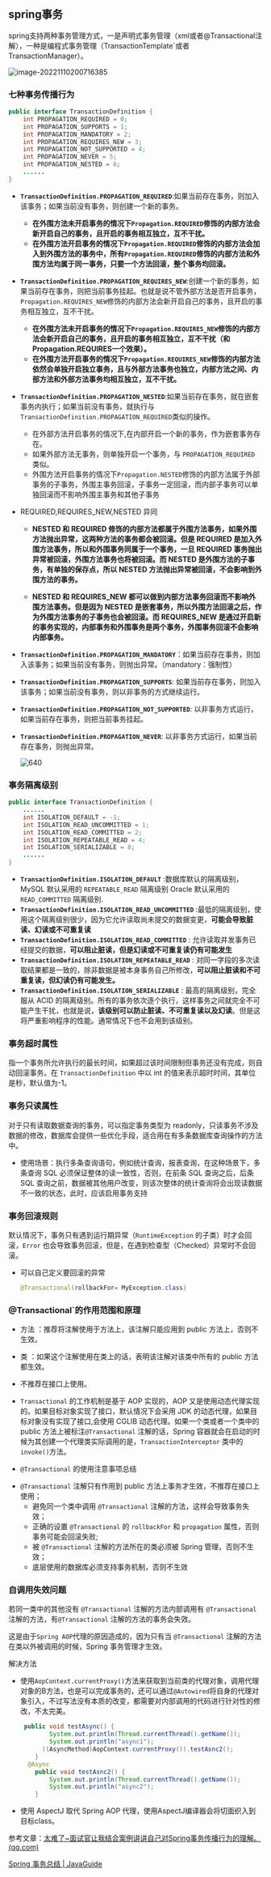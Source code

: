 ##  spring事务

spring支持两种事务管理方式，一是声明式事务管理（xml或者@Transactional注解），一种是编程式事务管理（TransactionTemplate`或者TransactionManager）。

![image-20221110200716385](https://cdn.jsdelivr.net/gh/Miyuki7/image-host/blog-imgimage-20221110200716385.png)

### 七种事务传播行为

``` java
public interface TransactionDefinition {
    int PROPAGATION_REQUIRED = 0;
    int PROPAGATION_SUPPORTS = 1;
    int PROPAGATION_MANDATORY = 2;
    int PROPAGATION_REQUIRES_NEW = 3;
    int PROPAGATION_NOT_SUPPORTED = 4;
    int PROPAGATION_NEVER = 5;
    int PROPAGATION_NESTED = 6;
    ......
}
```

* **`TransactionDefinition.PROPAGATION_REQUIRED`**:如果当前存在事务，则加入该事务；如果当前没有事务，则创建一个新的事务。

  * **在外围方法未开启事务的情况下`Propagation.REQUIRED`修饰的内部方法会新开启自己的事务，且开启的事务相互独立，互不干扰。**
  * **在外围方法开启事务的情况下`Propagation.REQUIRED`修饰的内部方法会加入到外围方法的事务中，所有`Propagation.REQUIRED`修饰的内部方法和外围方法均属于同一事务，只要一个方法回滚，整个事务均回滚。**

* **`TransactionDefinition.PROPAGATION_REQUIRES_NEW`**:创建一个新的事务，如果当前存在事务，则把当前事务挂起。也就是说不管外部方法是否开启事务，`Propagation.REQUIRES_NEW`修饰的内部方法会新开启自己的事务，且开启的事务相互独立，互不干扰。

  * **在外围方法未开启事务的情况下`Propagation.REQUIRES_NEW`修饰的内部方法会新开启自己的事务，且开启的事务相互独立，互不干扰（和Propagation.REQUIRES一个效果）。**
  * **在外围方法开启事务的情况下`Propagation.REQUIRES_NEW`修饰的内部方法依然会单独开启独立事务，且与外部方法事务也独立，内部方法之间、内部方法和外部方法事务均相互独立，互不干扰。**

* **`TransactionDefinition.PROPAGATION_NESTED`**:如果当前存在事务，就在嵌套事务内执行；如果当前没有事务，就执行与`TransactionDefinition.PROPAGATION_REQUIRED`类似的操作。

  * 在外部方法开启事务的情况下,在内部开启一个新的事务，作为嵌套事务存在。
  * 如果外部方法无事务，则单独开启一个事务，与 `PROPAGATION_REQUIRED` 类似。
  * 外围方法开启事务的情况下`Propagation.NESTED`修饰的内部方法属于外部事务的子事务，外围主事务回滚，子事务一定回滚，而内部子事务可以单独回滚而不影响外围主事务和其他子事务

* REQUIRED,REQUIRES_NEW,NESTED 异同

  * **NESTED 和 REQUIRED 修饰的内部方法都属于外围方法事务，如果外围方法抛出异常，这两种方法的事务都会被回滚。但是 REQUIRED 是加入外围方法事务，所以和外围事务同属于一个事务，一旦 REQUIRED 事务抛出异常被回滚，外围方法事务也将被回滚。而 NESTED 是外围方法的子事务，有单独的保存点，所以 NESTED 方法抛出异常被回滚，不会影响到外围方法的事务。**

  * **NESTED 和 REQUIRES_NEW 都可以做到内部方法事务回滚而不影响外围方法事务。但是因为 NESTED 是嵌套事务，所以外围方法回滚之后，作为外围方法事务的子事务也会被回滚。而 REQUIRES_NEW 是通过开启新的事务实现的，内部事务和外围事务是两个事务，外围事务回滚不会影响内部事务。**

* **`TransactionDefinition.PROPAGATION_MANDATORY`**：如果当前存在事务，则加入该事务；如果当前没有事务，则抛出异常。（mandatory：强制性）

* **`TransactionDefinition.PROPAGATION_SUPPORTS`**: 如果当前存在事务，则加入该事务；如果当前没有事务，则以非事务的方式继续运行。

* **`TransactionDefinition.PROPAGATION_NOT_SUPPORTED`**: 以非事务方式运行，如果当前存在事务，则把当前事务挂起。

* **`TransactionDefinition.PROPAGATION_NEVER`**: 以非事务方式运行，如果当前存在事务，则抛出异常。

  ![640](https://cdn.jsdelivr.net/gh/Miyuki7/image-host/blog-img640.png)

### 事务隔离级别

```java
public interface TransactionDefinition {
    ......
    int ISOLATION_DEFAULT = -1;
    int ISOLATION_READ_UNCOMMITTED = 1;
    int ISOLATION_READ_COMMITTED = 2;
    int ISOLATION_REPEATABLE_READ = 4;
    int ISOLATION_SERIALIZABLE = 8;
    ......
}
```

- **`TransactionDefinition.ISOLATION_DEFAULT`** :数据库默认的隔离级别，MySQL 默认采用的 `REPEATABLE_READ` 隔离级别 Oracle 默认采用的 `READ_COMMITTED` 隔离级别.
- **`TransactionDefinition.ISOLATION_READ_UNCOMMITTED`** :最低的隔离级别，使用这个隔离级别很少，因为它允许读取尚未提交的数据变更，**可能会导致脏读、幻读或不可重复读**
- **`TransactionDefinition.ISOLATION_READ_COMMITTED`** : 允许读取并发事务已经提交的数据，**可以阻止脏读，但是幻读或不可重复读仍有可能发生**
- **`TransactionDefinition.ISOLATION_REPEATABLE_READ`** : 对同一字段的多次读取结果都是一致的，除非数据是被本身事务自己所修改，**可以阻止脏读和不可重复读，但幻读仍有可能发生。**
- **`TransactionDefinition.ISOLATION_SERIALIZABLE`** : 最高的隔离级别，完全服从 ACID 的隔离级别。所有的事务依次逐个执行，这样事务之间就完全不可能产生干扰，也就是说，**该级别可以防止脏读、不可重复读以及幻读**。但是这将严重影响程序的性能。通常情况下也不会用到该级别。

### 事务超时属性

指一个事务所允许执行的最长时间，如果超过该时间限制但事务还没有完成，则自动回滚事务。在 `TransactionDefinition` 中以 int 的值来表示超时时间，其单位是秒，默认值为-1。

### 事务只读属性

对于只有读取数据查询的事务，可以指定事务类型为 readonly，只读事务不涉及数据的修改，数据库会提供一些优化手段，适合用在有多条数据库查询操作的方法中。

* 使用场景：执行多条查询语句，例如统计查询，报表查询，在这种场景下，多条查询 SQL 必须保证整体的读一致性，否则，在前条 SQL 查询之后，后条 SQL 查询之前，数据被其他用户改变，则该次整体的统计查询将会出现读数据不一致的状态，此时，应该启用事务支持

### 事务回滚规则

默认情况下，事务只有遇到运行期异常（`RuntimeException` 的子类）时才会回滚，`Error` 也会导致事务回滚，但是，在遇到检查型（Checked）异常时不会回滚。

* 可以自己定义要回滚的异常

  ```java
  @Transactional(rollbackFor= MyException.class)
  ```

### @Transactional`的作用范围和原理

* 方法 ：推荐将注解使用于方法上，该注解只能应用到 public 方法上，否则不生效。

* 类 ：如果这个注解使用在类上的话，表明该注解对该类中所有的 public 方法都生效。

* 不推荐在接口上使用。

* `Transactional` 的工作机制是基于 AOP 实现的，AOP 又是使用动态代理实现的。如果目标对象实现了接口，默认情况下会采用 JDK 的动态代理，如果目标对象没有实现了接口,会使用 CGLIB 动态代理。如果一个类或者一个类中的 public 方法上被标注`@Transactional` 注解的话，Spring 容器就会在启动的时候为其创建一个代理类实际调用的是，`TransactionInterceptor` 类中的 `invoke()`方法。

*  `@Transactional` 的使用注意事项总结
- `@Transactional` 注解只有作用到 public 方法上事务才生效，不推荐在接口上使用；
  - 避免同一个类中调用 `@Transactional` 注解的方法，这样会导致事务失效；
  - 正确的设置 `@Transactional` 的 `rollbackFor` 和 `propagation` 属性，否则事务可能会回滚失败;
  - 被 `@Transactional` 注解的方法所在的类必须被 Spring 管理，否则不生效；
  - 底层使用的数据库必须支持事务机制，否则不生效

### 自调用失效问题

若同一类中的其他没有 `@Transactional` 注解的方法内部调用有 `@Transactional` 注解的方法，有`@Transactional` 注解的方法的事务会失效。

这是由于`Spring AOP`代理的原因造成的，因为只有当 `@Transactional` 注解的方法在类以外被调用的时候，Spring 事务管理才生效。

解决方法

* 使用`AopContext.currentProxy()`方法来获取到当前类的代理对象，调用代理对象的B方法，也是可以完成事务的，还可以通过`@Autowired`将自身的代理对象引入，不过写法没有本质的改变，都需要对内部调用的代码进行针对性的修改，不太完美。

  ``` java
   public void testAsync() {
          System.out.println(Thread.currentThread().getName());
          System.out.println("async1");
        ((AsyncMethod)AopContext.currentProxy()).testAsnc2();
      }
  	@Async
      public void testAsnc2() {
          System.out.println(Thread.currentThread().getName());
          System.out.println("async2");
      }
  ```

  

* 使用 AspectJ 取代 Spring AOP 代理，使用AspectJ编译器会将切面织入到目标class。


参考文章：[太难了~面试官让我结合案例讲讲自己对Spring事务传播行为的理解。 (qq.com)](https://mp.weixin.qq.com/s?__biz=Mzg2OTA0Njk0OA==&mid=2247486668&idx=2&sn=0381e8c836442f46bdc5367170234abb&chksm=cea24307f9d5ca11c96943b3ccfa1fc70dc97dd87d9c540388581f8fe6d805ff548dff5f6b5b&token=1776990505&lang=zh_CN#rd)

[Spring 事务总结 | JavaGuide](https://javaguide.cn/system-design/framework/spring/spring-transaction.html#事务属性详解)